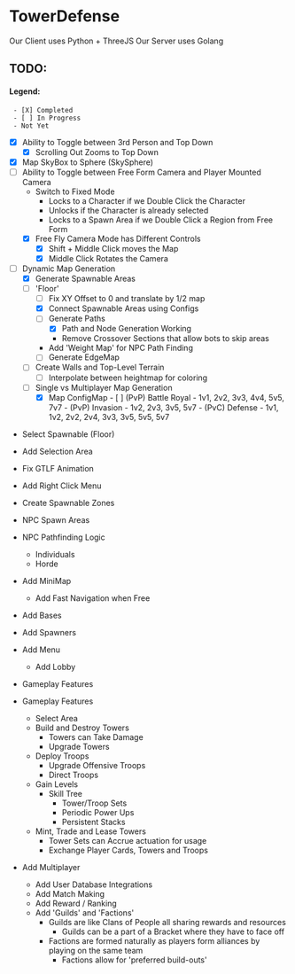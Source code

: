 # TowerDefense
Our Client uses Python + ThreeJS
Our Server uses Golang

## TODO:

#### Legend:
```
 - [X] Completed
 - [ ] In Progress
 - Not Yet
```
   - [X] Ability to Toggle between 3rd Person and Top Down 
      - [X] Scrolling Out Zooms to Top Down
   - [X] Map SkyBox to Sphere (SkySphere)
   - [ ] Ability to Toggle between Free Form Camera and Player Mounted Camera 
      - Switch to Fixed Mode
         - Locks to a Character if we Double Click the Character
         - Unlocks if the Character is already selected
         - Locks to a Spawn Area if we Double Click a Region from Free Form
      - [X] Free Fly Camera Mode has Different Controls
         - [X] Shift + Middle Click moves the Map
         - [X] Middle Click Rotates the Camera
   - [ ] Dynamic Map Generation
      - [X] Generate Spawnable Areas
      - [ ] 'Floor'
         - [ ] Fix XY Offset to 0 and translate by 1/2 map
         - [X] Connect Spawnable Areas using Configs
         - [ ] Generate Paths
            - [X] Path and Node Generation Working
            - Remove Crossover Sections that allow bots to skip areas
         - Add 'Weight Map' for NPC Path Finding
         - [ ] Generate EdgeMap
      - [ ] Create Walls and Top-Level Terrain
         - [ ] Interpolate between heightmap for coloring
      - [ ] Single vs Multiplayer Map Generation
         - [X] Map ConfigMap
               - [ ] (PvP) Battle Royal - 1v1, 2v2, 3v3, 4v4, 5v5, 7v7
               - (PvP) Invasion - 1v2, 2v3, 3v5, 5v7
               - (PvC) Defense - 1v1, 1v2, 2v2, 2v4, 3v3, 3v5, 5v5, 5v7 
   - Select Spawnable (Floor)
   - Add Selection Area
   - Fix GTLF Animation
   - Add Right Click Menu
   - Create Spawnable Zones
   - NPC Spawn Areas
   - NPC Pathfinding Logic
      - Individuals
      - Horde
   - Add MiniMap
      - Add Fast Navigation when Free
   - Add Bases
   - Add Spawners
   - Add Menu
      - Add Lobby
   - Gameplay Features

   - Gameplay Features
      - Select Area
      - Build and Destroy Towers
         - Towers can Take Damage
         - Upgrade Towers
      - Deploy Troops
         - Upgrade Offensive Troops
         - Direct Troops
      - Gain Levels
         - Skill Tree
            - Tower/Troop Sets
            - Periodic Power Ups
            - Persistent Stacks
      - Mint, Trade and Lease Towers
         - Tower Sets can Accrue actuation for usage
         - Exchange Player Cards, Towers and Troops

   - Add Multiplayer 
      - Add User Database Integrations
      - Add Match Making
      - Add Reward / Ranking
      - Add 'Guilds' and 'Factions'
         - Guilds are like Clans of People all sharing rewards and resources
            - Guilds can be a part of a Bracket where they have to face off
         - Factions are formed naturally as players form alliances by playing on the same team
            - Factions allow for 'preferred build-outs'